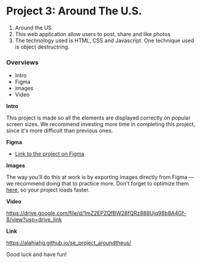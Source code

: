 # Project 3: Around The U.S.

1. Around the US
2. This web application allow users to post, share and like photos
3. The technology used is HTML, CSS and Javascript. One technique used is object destructring.

### Overviews

- Intro
- Figma
- Images
- Video

**Intro**

This project is made so all the elements are displayed correctly on popular screen sizes. We recommend investing more time in completing this project, since it's more difficult than previous ones.

**Figma**

- [Link to the project on Figma](https://www.figma.com/file/ii4xxsJ0ghevUOcssTlHZv/Sprint-3%3A-Around-the-US?node-id=0%3A1)

**Images**

The way you'll do this at work is by exporting images directly from Figma — we recommend doing that to practice more. Don't forget to optimize them [here](https://tinypng.com/), so your project loads faster.

**Video**

https://drive.google.com/file/d/1mZ2EPZQfBW28fQRz888Ujq98b8A4Gf-8/view?usp=drive_link

**Link**

https://alahjahg.github.io/se_project_aroundtheus/

Good luck and have fun!
